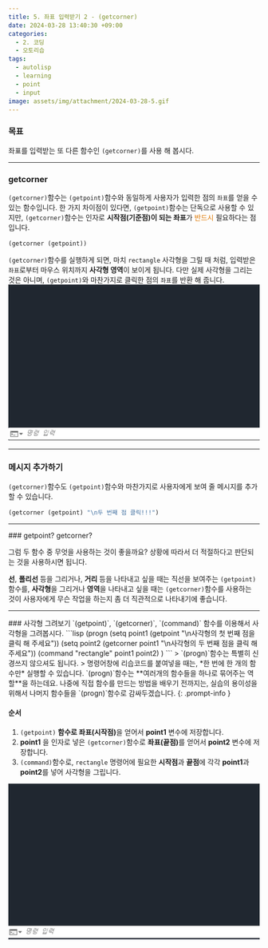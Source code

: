 ```yaml
---
title: 5. 좌표 입력받기 2 - (getcorner)
date: 2024-03-28 13:40:30 +09:00
categories:
  - 2. 코딩
  - 오토리습
tags:
  - autolisp
  - learning
  - point
  - input
image: assets/img/attachment/2024-03-28-5.gif
---
```

### 목표
좌표를 입력받는 또 다른 함수인 `(getcorner)`를 사용 해 봅시다.

<hr>

### getcorner
`(getcorner)`함수는 `(getpoint)`함수와 동일하게 사용자가 입력한 점의 `좌표`를 얻을 수 있는 함수입니다. 한 가지 차이점이 있다면, `(getpoint)`함수는 단독으로 사용할 수 있지만, `(getcorner)`함수는 인자로 **시작점(기준점)이 되는 좌표**가 <font color="#de7802">반드시</font> 필요하다는 점입니다.
```lisp
(getcorner (getpoint))
```
`(getcorner)`함수를 실행하게 되면, 마치 `rectangle` 사각형을 그릴 때 처럼, 입력받은 `좌표`로부터 마우스 위치까지 **사각형 영역**이 보이게 됩니다. 다만 실제 사각형을 그리는 것은 아니며, `(getpoint)`와 마찬가지로 클릭한 점의 `좌표`를 반환 해 줍니다.
![](assets/img/attachment/2024-03-28-5-1.gif)


<hr>

### 메시지 추가하기
`(getcorner)`함수도 `(getpoint)`함수와 마찬가지로 사용자에게 보여 줄 메시지를 추가할 수 있습니다.
```lisp
(getcorner (getpoint) "\n두 번째 점 클릭!!!")
```

<hr>
### getpoint? getcorner?

그럼 두 함수 중 무엇을 사용하는 것이 좋을까요?
상황에 따라서 더 적절하다고 판단되는 것을 사용하시면 됩니다.

**선**, **폴리선** 등을 그리거나, **거리** 등을 나타내고 싶을 때는 직선을 보여주는 `(getpoint)`함수를,
**사각형**을 그리거나 **영역**을 나타내고 싶을 때는 `(getcorner)`함수를 사용하는 것이
사용자에게 무슨 작업을 하는지 좀 더 직관적으로 나타내기에 좋습니다.


<hr>
### 사각형 그려보기
`(getpoint)`, `(getcorner)`, `(command)` 함수를 이용해서 사각형을 그려봅시다.
```lisp
(progn
	(setq point1 (getpoint "\n사각형의 첫 번째 점을 클릭 해 주세요"))
	(setq point2 (getcorner point1 "\n사각형의 두 번째 점을 클릭 해 주세요"))
	(command "rectangle" point1 point2)
)
```
> `(progn)`함수는 특별히 신경쓰지 않으셔도 됩니다.
> 명령어창에 리습코드를 붙여넣을 때는, *한 번에 한 개의 함수만* 실행할 수 있습니다. `(progn)`함수는 **여러개의 함수들을 하나로 묶어주는 역할**을 하는데요. 나중에 직접 함수를 만드는 방법을 배우기 전까지는, 실습의 용이성을 위해서 나머지 함수들을 `(progn)`함수로 감싸두겠습니다.
{: .prompt-info }

#### 순서
1. `(getpoint)` <strong>함수로 좌표(시작점)</strong>을 얻어서 **point1** 변수에 저장합니다.
2. **point1** 을 인자로 넣은 `(getcorner)`함수로 <strong>좌표(끝점)</strong>를 얻어서 **point2** 변수에 저장합니다.
3. `(command)`함수로, `rectangle` 명령어에 필요한 **시작점**과 **끝점**에 각각 **point1**과 **point2**를 넣어 사각형을 그립니다.

![](assets/img/attachment/2024-03-28-5.gif)